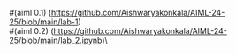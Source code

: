 #(aiml 0.1) (https://github.com/Aishwaryakonkala/AIML-24-25/blob/main/lab-1)\
#(aiml 0.2) (https://github.com/Aishwaryakonkala/AIML-24-25/blob/main/lab_2.ipynb)\

